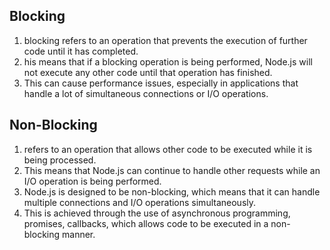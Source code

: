 ## Blocking
1. blocking refers to an operation that prevents the execution of further code until it has completed. 
2. his means that if a blocking operation is being performed, Node.js will not execute any other code until that operation has finished. 
3. This can cause performance issues, especially in applications that handle a lot of simultaneous connections or I/O operations.

## Non-Blocking
1. refers to an operation that allows other code to be executed while it is being processed. 
2. This means that Node.js can continue to handle other requests while an I/O operation is being performed.
3. Node.js is designed to be non-blocking, which means that it can handle multiple connections and I/O operations simultaneously.
4. This is achieved through the use of asynchronous programming, promises, callbacks, which allows code to be executed in a non-blocking manner.
